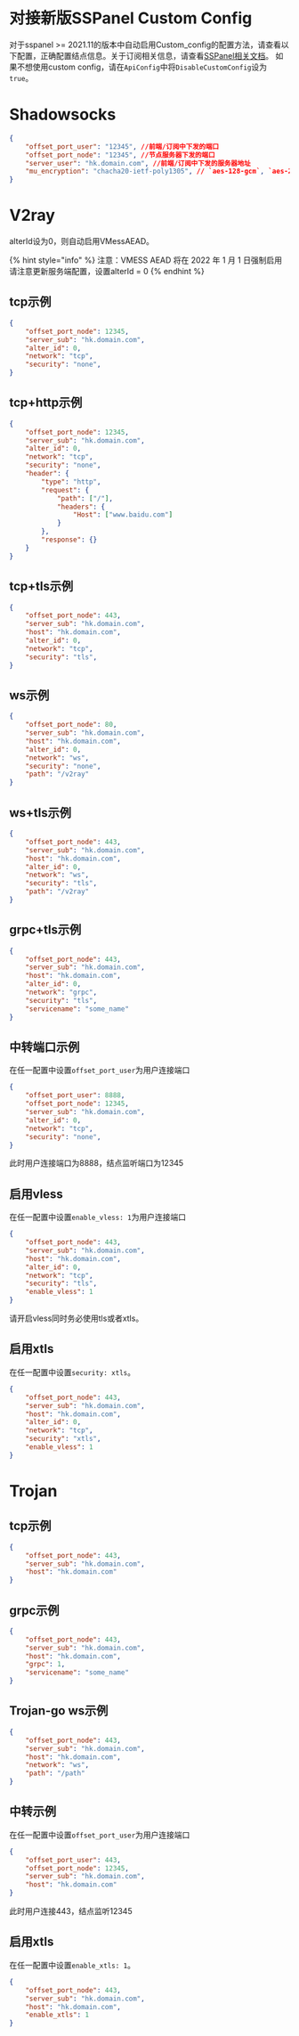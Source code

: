 # 对接新版SSPanel Custom Config

对于sspanel >= 2021.11的版本中自动启用Custom_config的配置方法，请查看以下配置，正确配置结点信息。关于订阅相关信息，请查看[SSPanel相关文档](https://wiki.sspanel.org/#/universal-subscription)。
如果不想使用custom config，请在`ApiConfig`中将`DisableCustomConfig`设为`true`。

# Shadowsocks
```json
{
    "offset_port_user": "12345", //前端/订阅中下发的端口
    "offset_port_node": "12345", //节点服务器下发的端口
    "server_user": "hk.domain.com", //前端/订阅中下发的服务器地址
    "mu_encryption": "chacha20-ietf-poly1305", // `aes-128-gcm`, `aes-256-gcm`, `chacha20-ietf-poly1305`三者之一
}

```

# V2ray

alterId设为0，则自动启用VMessAEAD。

{% hint style="info" %} 注意：VMESS AEAD 将在 2022 年 1 月 1 日强制启用 请注意更新服务端配置，设置alterId = 0 {% endhint %}

## tcp示例

``` json
{
	"offset_port_node": 12345,
	"server_sub": "hk.domain.com",
	"alter_id": 0,
	"network": "tcp",
	"security": "none",
}
```

## tcp+http示例

```json
{
	"offset_port_node": 12345,
	"server_sub": "hk.domain.com",
	"alter_id": 0,
	"network": "tcp",
	"security": "none",
	"header": {
        "type": "http",
        "request": {
            "path": ["/"],
  			"headers": {
    			"Host": ["www.baidu.com"]
            }
        },
        "response": {}
    }
}
```

## tcp+tls示例

```json
{
	"offset_port_node": 443,
	"server_sub": "hk.domain.com",
	"host": "hk.domain.com",
	"alter_id": 0,
	"network": "tcp",
	"security": "tls",
}
```

## ws示例

```json
{
	"offset_port_node": 80,
	"server_sub": "hk.domain.com",
	"host": "hk.domain.com",
	"alter_id": 0,
	"network": "ws",
	"security": "none",
	"path": "/v2ray"
}
```

## ws+tls示例

```json
{
	"offset_port_node": 443,
	"server_sub": "hk.domain.com",
	"host": "hk.domain.com",
	"alter_id": 0,
	"network": "ws",
	"security": "tls",
	"path": "/v2ray"
}
```

## grpc+tls示例

```json
{
	"offset_port_node": 443,
	"server_sub": "hk.domain.com",
	"host": "hk.domain.com",
	"alter_id": 0,
	"network": "grpc",
	"security": "tls",
	"servicename": "some_name"
}
```

## 中转端口示例
在任一配置中设置`offset_port_user`为用户连接端口

``` json
{
	"offset_port_user": 8888,
	"offset_port_node": 12345,
	"server_sub": "hk.domain.com",
	"alter_id": 0,
	"network": "tcp",
	"security": "none",
}
```

此时用户连接端口为8888，结点监听端口为12345

## 启用vless
在任一配置中设置`enable_vless: 1`为用户连接端口

``` json
{
	"offset_port_node": 443,
	"server_sub": "hk.domain.com",
	"host": "hk.domain.com",
	"alter_id": 0,
	"network": "tcp",
	"security": "tls",
	"enable_vless": 1
}
```
请开启vless同时务必使用tls或者xtls。

## 启用xtls
在任一配置中设置`security: xtls`。

``` json
{
	"offset_port_node": 443,
	"server_sub": "hk.domain.com",
	"host": "hk.domain.com",
	"alter_id": 0,
	"network": "tcp",
	"security": "xtls",
	"enable_vless": 1
}
```

# Trojan

## tcp示例

``` json
{
	"offset_port_node": 443,
	"server_sub": "hk.domain.com",
	"host": "hk.domain.com"
}
```

## grpc示例

``` json
{
	"offset_port_node": 443,
	"server_sub": "hk.domain.com",
	"host": "hk.domain.com",
	"grpc": 1,
	"servicename": "some_name"
}
```

## Trojan-go ws示例

``` json
{
	"offset_port_node": 443,
	"server_sub": "hk.domain.com",
	"host": "hk.domain.com",
	"network": "ws",
	"path": "/path"
}
```

## 中转示例
在任一配置中设置`offset_port_user`为用户连接端口
``` json
{
	"offset_port_user": 443,
	"offset_port_node": 12345,
	"server_sub": "hk.domain.com",
	"host": "hk.domain.com"
}
```
此时用户连接443，结点监听12345

## 启用xtls

在任一配置中设置`enable_xtls: 1`。

``` json
{
	"offset_port_node": 443,
	"server_sub": "hk.domain.com",
	"host": "hk.domain.com",
	"enable_xtls": 1
}
```
